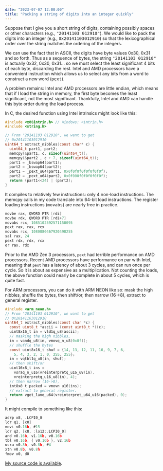 ```yaml
---
date: "2023-07-07 12:00:00"
title: "Packing a string of digits into an integer quickly"
---
```




Suppose that I give you a short string of digits, containing possibly spaces or other characters (e.g., <tt>"20141103 012910"</tt>). We would like to pack the digits into an integer (e.g., <tt>0x20141103012910</tt>) so that the lexicographical order over the string matches the ordering of the integers.

We can use the fact that in ASCII, the digits have byte values 0x30, 0x31 and so forth. Thus as a sequence of bytes, the string <tt>"20141103 012910"</tt> is actually 0x32, 0x30, 0x31&hellip; so we must select the least significant 4 bits of each byte, discarding the rest. Intel and AMD processors have a convenient instruction which allows us to select any bits from a word to construct a new word (<tt>pext</tt>).

A problem remains: Intel and AMD processors are little endian, which means that if I load the string in memory, the first byte becomes the least significant, not the most significant. Thankfully, Intel and AMD can handle this byte order during the load process.

In C, the desired function using Intel intrinsics might look like this:
```C
#include <x86intrin.h> // Windows: <intrin.h>
#include <string.h>

// From "20141103 012910", we want to get
// 0x20141103012910
uint64_t extract_nibbles(const char* c) {
  uint64_t part1, part2;
  memcpy(&part1, c, sizeof(uint64_t));
  memcpy(&part2 , c + 7, sizeof(uint64_t));
  part1 = _bswap64(part1);
  part2 = _bswap64(part2);
  part1 = _pext_u64(part1, 0x0f0f0f0f0f0f0f0f);
  part2 = _pext_u64(part2, 0x0f000f0f0f0f0f0f);
  return (part1<<24) | (part2);
}
```


It compiles to relatively few instructions: only 4 non-load instructions. The memcpy calls in my code translate into 64-bit load instructions. The register loading instructions (<tt>movabs</tt>) are nearly free in practice.
```C
movbe rax, QWORD PTR [rdi]
movbe rdx, QWORD PTR [rdi+7]
movabs rcx, 1085102592571150095
pext rax, rax, rcx
movabs rcx, 1080880467920490255
sal rax, 24
pext rdx, rdx, rcx
or rax, rdx

```


Prior to the AMD Zen 3 processors, `pext` had terrible performance on AMD processors. Recent AMD processors have performance on par with Intel, meaning that `pext` has a latency of about 3 cycles, and can run once per cycle. So it is about as expensive as a multiplication. Not counting the loads, the above function could nearly be complete in about 5 cycles, which is quite fast.

For ARM processors, you can do it with ARM NEON like so: mask the high nibbles, shuffle the bytes, then shift/or, then narrow (16-&gt;8), extract to general register.
```C
#include <arm_neon.h>
// From "20141103 012910", we want to get
// 0x20141103012910
uint64_t extract_nibbles(const char *c) {
  const uint8_t *ascii = (const uint8_t *)(c);
  uint8x16_t in = vld1q_u8(ascii);
  // masking the high nibbles,
  in = vandq_u8(in, vmovq_n_u8(0x0f));
  // shuffle the bytes
  const uint8x16_t shuf = {14, 13, 12, 11, 10, 9, 7, 6,
    5, 4, 3, 2, 1, 0, 255, 255};
  in = vqtbl1q_u8(in, shuf);
  // then shift/or
  uint16x8_t ins =
    vsraq_n_u16(vreinterpretq_u16_u8(in),
    vreinterpretq_u16_u8(in), 4);
  // then narrow (16->8),
  int8x8_t packed = vmovn_u16(ins);
  // extract to general register.
  return vget_lane_u64(vreinterpret_u64_u16(packed), 0);
}

```


It might compile to something like this:
```C
adrp x8, .LCPI0_0
ldr q1, [x0]
movi v0.16b, #15
ldr q2, [x8, :lo12:.LCPI0_0]
and v0.16b, v1.16b, v0.16b
tbl v0.16b, { v0.16b }, v2.16b
usra v0.8h, v0.8h, #4
xtn v0.8b, v0.8h
fmov x0, d0

```


[My source code is available](https://github.com/lemire/Code-used-on-Daniel-Lemire-s-blog/tree/master/2023/07/07).

